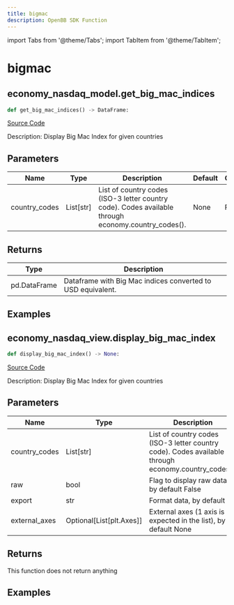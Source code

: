 ```yaml
---
title: bigmac
description: OpenBB SDK Function
---
```


import Tabs from '@theme/Tabs';
import TabItem from '@theme/TabItem';

# bigmac

<Tabs>
<TabItem value="model" label="Model" default>

## economy_nasdaq_model.get_big_mac_indices

```python title='openbb_terminal/decorators.py'
def get_big_mac_indices() -> DataFrame:
```
[Source Code](https://github.com/OpenBB-finance/OpenBBTerminal/tree/main/openbb_terminal/decorators.py#L166)

Description: Display Big Mac Index for given countries

## Parameters

| Name | Type | Description | Default | Optional |
| ---- | ---- | ----------- | ------- | -------- |
| country_codes | List[str] | List of country codes (ISO-3 letter country code). Codes available through economy.country_codes(). | None | False |

## Returns

| Type | Description |
| ---- | ----------- |
| pd.DataFrame | Dataframe with Big Mac indices converted to USD equivalent. |

## Examples



</TabItem>
<TabItem value="view" label="View">

## economy_nasdaq_view.display_big_mac_index

```python title='openbb_terminal/decorators.py'
def display_big_mac_index() -> None:
```
[Source Code](https://github.com/OpenBB-finance/OpenBBTerminal/tree/main/openbb_terminal/decorators.py#L59)

Description: Display Big Mac Index for given countries

## Parameters

| Name | Type | Description | Default | Optional |
| ---- | ---- | ----------- | ------- | -------- |
| country_codes | List[str] | List of country codes (ISO-3 letter country code). Codes available through economy.country_codes(). | None | False |
| raw | bool | Flag to display raw data, by default False | False | True |
| export | str | Format data, by default "" | None | True |
| external_axes | Optional[List[plt.Axes]] | External axes (1 axis is expected in the list), by default None | None | True |

## Returns

This function does not return anything

## Examples



</TabItem>
</Tabs>